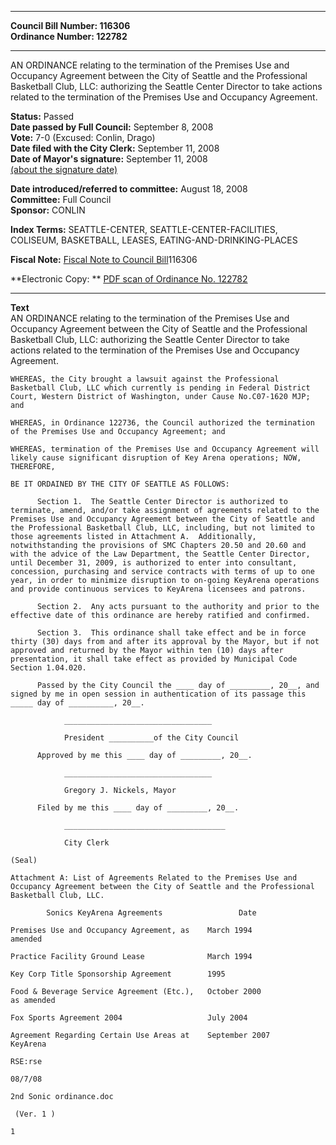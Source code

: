 * * * * *  
  
**Council Bill Number: [](#h0)[](#h2)116306**   
**Ordinance Number: 122782**  
  
* * * * *  
  
AN ORDINANCE relating to the termination of the Premises Use and Occupancy Agreement between the City of Seattle and the Professional Basketball Club, LLC: authorizing the Seattle Center Director to take actions related to the termination of the Premises Use and Occupancy Agreement.  
  
**Status:** Passed   
**Date passed by Full Council:** September 8, 2008   
**Vote:** 7-0 (Excused: Conlin, Drago)   
**Date filed with the City Clerk:** September 11, 2008   
**Date of Mayor's signature:** September 11, 2008   
[(about the signature date)](/~public/approvaldate.htm)   
  
  
**Date introduced/referred to committee:** August 18, 2008   
**Committee:** Full Council   
**Sponsor:** CONLIN   
  
**Index Terms:** SEATTLE-CENTER, SEATTLE-CENTER-FACILITIES, COLISEUM, BASKETBALL, LEASES, EATING-AND-DRINKING-PLACES  
  
**Fiscal Note:** [Fiscal Note to Council Bill](http://clerk.seattle.gov/~public/fnote/116306.htm)[](#h1)[](#h3)116306  
  
**Electronic Copy: ** [PDF scan of Ordinance No. 122782](/~archives/Ordinances/Ord_122782.pdf)  
  
* * * * *  
  
**Text**  
    AN ORDINANCE relating to the termination of the Premises Use and  
    Occupancy Agreement between the City of Seattle and the Professional  
    Basketball Club, LLC: authorizing the Seattle Center Director to take  
    actions related to the termination of the Premises Use and Occupancy  
    Agreement.  
  
    WHEREAS, the City brought a lawsuit against the Professional  
    Basketball Club, LLC which currently is pending in Federal District  
    Court, Western District of Washington, under Cause No.C07-1620 MJP;  
    and  
  
    WHEREAS, in Ordinance 122736, the Council authorized the termination  
    of the Premises Use and Occupancy Agreement; and  
  
    WHEREAS, termination of the Premises Use and Occupancy Agreement will  
    likely cause significant disruption of Key Arena operations; NOW,  
    THEREFORE,  
  
    BE IT ORDAINED BY THE CITY OF SEATTLE AS FOLLOWS:  
  
          Section 1.  The Seattle Center Director is authorized to  
    terminate, amend, and/or take assignment of agreements related to the  
    Premises Use and Occupancy Agreement between the City of Seattle and  
    the Professional Basketball Club, LLC, including, but not limited to  
    those agreements listed in Attachment A.  Additionally,  
    notwithstanding the provisions of SMC Chapters 20.50 and 20.60 and  
    with the advice of the Law Department, the Seattle Center Director,  
    until December 31, 2009, is authorized to enter into consultant,  
    concession, purchasing and service contracts with terms of up to one  
    year, in order to minimize disruption to on-going KeyArena operations  
    and provide continuous services to KeyArena licensees and patrons.  
  
          Section 2.  Any acts pursuant to the authority and prior to the  
    effective date of this ordinance are hereby ratified and confirmed.  
  
          Section 3.  This ordinance shall take effect and be in force  
    thirty (30) days from and after its approval by the Mayor, but if not  
    approved and returned by the Mayor within ten (10) days after  
    presentation, it shall take effect as provided by Municipal Code  
    Section 1.04.020.  
  
          Passed by the City Council the ____ day of _________, 20__, and  
    signed by me in open session in authentication of its passage this  
    _____ day of __________, 20__.  
  
                _________________________________  
  
                President __________of the City Council  
  
          Approved by me this ____ day of _________, 20__.  
  
                _________________________________  
  
                Gregory J. Nickels, Mayor  
  
          Filed by me this ____ day of _________, 20__.  
  
                ____________________________________  
  
                City Clerk  
  
    (Seal)  
  
    Attachment A: List of Agreements Related to the Premises Use and  
    Occupancy Agreement between the City of Seattle and the Professional  
    Basketball Club, LLC.  
  
            Sonics KeyArena Agreements                 Date  
  
    Premises Use and Occupancy Agreement, as    March 1994  
    amended  
  
    Practice Facility Ground Lease              March 1994  
  
    Key Corp Title Sponsorship Agreement        1995  
  
    Food & Beverage Service Agreement (Etc.),   October 2000  
    as amended  
  
    Fox Sports Agreement 2004                   July 2004  
  
    Agreement Regarding Certain Use Areas at    September 2007  
    KeyArena  
  
    RSE:rse  
  
    08/7/08  
  
    2nd Sonic ordinance.doc  
  
     (Ver. 1 )  
  
    1  

